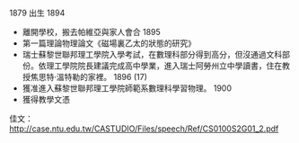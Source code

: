 #

1879 出生
1894
* 離開學校，搬去帕維亞與家人會合
1895
* 第一篇理論物理論文《磁場裏乙太的狀態的研究》
* 瑞士蘇黎世聯邦理工學院入學考試，在數理科部分得到高分，但沒通過文科部份。依理工學院院長建議完成高中學業，進入瑞士阿勞州立中學讀書，住在教授焦思特·溫特勒的家裡。
1896 (17)
* 獲准進入蘇黎世聯邦理工學院師範系數理科學習物理。
1900
* 獲得教學文憑


佳文：http://case.ntu.edu.tw/CASTUDIO/Files/speech/Ref/CS0100S2G01_2.pdf
